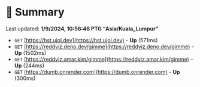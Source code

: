 # 📖 Summary
Last updated: **1/9/2024, 10:56:46 PTG "Asia/Kuala_Lumpur"**

- `GET` [https://hst.ujol.dev](https://hst.ujol.dev) - **Up** (571ms)
- `GET` [https://reddviz.deno.dev/gimme](https://reddviz.deno.dev/gimme) - **Up** (1502ms)
- `GET` [https://reddviz.amar.kim/gimme](https://reddviz.amar.kim/gimme) - **Up** (244ms)
- `GET` [https://dumb.onrender.com](https://dumb.onrender.com) - **Up** (300ms)
